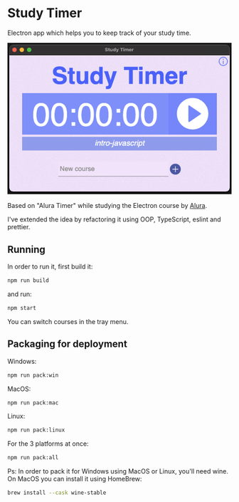 # Study Timer

Electron app which helps you to keep track of your study time.

![Study Timer Screenshot](screenshot.png)

Based on "Alura Timer" while studying the Electron course by [Alura](https://alura.com.br).

I've extended the idea by refactoring it using OOP, TypeScript, eslint and prettier.

## Running

In order to run it, first build it:

```bash
npm run build
```

and run:

```bash
npm start
```

You can switch courses in the tray menu.

## Packaging for deployment

Windows:

```bash
npm run pack:win
```

MacOS:

```bash
npm run pack:mac
```

Linux:

```bash
npm run pack:linux
```

For the 3 platforms at once:

```bash
npm run pack:all
```

Ps: In order to pack it for Windows using MacOS or Linux, you'll need wine. On MacOS you can install it using HomeBrew:

```bash
brew install --cask wine-stable
```
